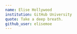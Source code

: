 ```yaml
---
name: Elise Hollywood
institution: GitHub University
quote: Take a deep breath.
github_user: elisemoe
---
```

